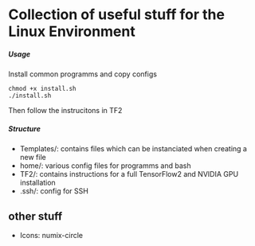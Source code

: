# Collection of useful stuff for the Linux Environment

##### Usage
Install common programms and copy configs
```
chmod +x install.sh
./install.sh
```
Then follow the instrucitons in TF2

##### Structure
- Templates/: contains files which can be instanciated when creating a new file
- home/: various config files for programms and bash
- TF2/: contains instructions for a full TensorFlow2 and NVIDIA GPU installation
- .ssh/: config for SSH


## other stuff
- Icons: numix-circle
